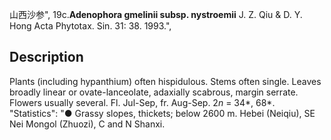 山西沙参",
19c.**Adenophora gmelinii subsp. nystroemii** J. Z. Qiu & D. Y. Hong Acta Phytotax. Sin. 31: 38. 1993.",

## Description
Plants (including hypanthium) often hispidulous. Stems often single. Leaves broadly linear or ovate-lanceolate, adaxially scabrous, margin serrate. Flowers usually several. Fl. Jul-Sep, fr. Aug-Sep. 2*n* = 34*, 68*.
  "Statistics": "● Grassy slopes, thickets; below 2600 m. Hebei (Neiqiu), SE Nei Mongol (Zhuozi), C and N Shanxi.
